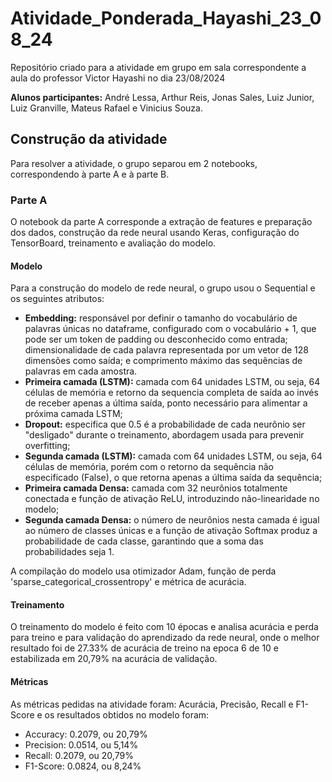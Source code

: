 # Atividade_Ponderada_Hayashi_23_08_24
Repositório criado para a atividade em grupo em sala correspondente a aula do professor Victor Hayashi no dia 23/08/2024

**Alunos participantes:** André Lessa, Arthur Reis, Jonas Sales, Luiz Junior, Luiz Granville, Mateus Rafael e Vinicius Souza.


## Construção da atividade
Para resolver a atividade, o grupo separou em 2 notebooks, correspondendo à parte A e à parte B.

### Parte A
O notebook da parte A corresponde a extração de features e preparação dos dados, construção da rede neural usando Keras, configuração do TensorBoard, treinamento e avaliação do modelo.

#### Modelo
Para a construção do modelo de rede neural, o grupo usou o Sequential e os seguintes atributos:
- **Embedding:** responsável por definir o tamanho do vocabulário de palavras únicas no dataframe, configurado com o vocabulário + 1, que pode ser um token de padding ou desconhecido como entrada; dimensionalidade de cada palavra representada por um vetor de 128 dimensões como saída; e comprimento máximo das sequências de palavras em cada amostra.
- **Primeira camada (LSTM):** camada com 64 unidades LSTM, ou seja, 64 células de memória e retorno da sequencia completa de saída ao invés de receber apenas a última saída, ponto necessário para alimentar a próxima camada LSTM;
- **Dropout:** especifica que 0.5 é a probabilidade de cada neurônio ser "desligado" durante o treinamento, abordagem usada para prevenir overfitting;
- **Segunda camada (LSTM):** camada com 64 unidades LSTM, ou seja, 64 células de memória, porém com o retorno da sequência não especificado (False), o que retorna apenas a última saída da sequência;
- **Primeira camada Densa:** camada com 32 neurônios totalmente conectada e função de ativação ReLU, introduzindo não-linearidade no modelo;
- **Segunda camada Densa:** o número de neurônios nesta camada é igual ao número de classes únicas e a função de ativação Softmax produz a probabilidade de cada classe, garantindo que a soma das probabilidades seja 1.

A compilação do modelo usa otimizador Adam, função de perda 'sparse_categorical_crossentropy' e métrica de acurácia.


#### Treinamento
O treinamento do modelo é feito com 10 épocas e analisa acurácia e perda para treino e para validação do aprendizado da rede neural, onde o melhor resultado foi de 27.33% de acurácia de treino na epoca 6 de 10 e estabilizada em 20,79% na acurácia de validação.


#### Métricas
As métricas pedidas na atividade foram: Acurácia, Precisão, Recall e F1-Score e os resultados obtidos no modelo foram:
- Accuracy: 0.2079, ou 20,79%
- Precision: 0.0514, ou 5,14%
- Recall: 0.2079, ou 20,79%
- F1-Score: 0.0824, ou 8,24%
